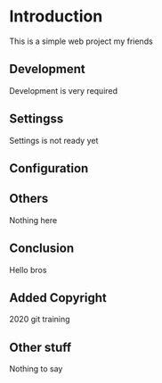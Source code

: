 # Introduction

This is a simple web project my friends

## Development

Development is very required

## Settingss

Settings is not ready yet
## Configuration

## Others

Nothing here

## Conclusion

Hello bros

## Added Copyright

2020 git training

## Other stuff

Nothing to say